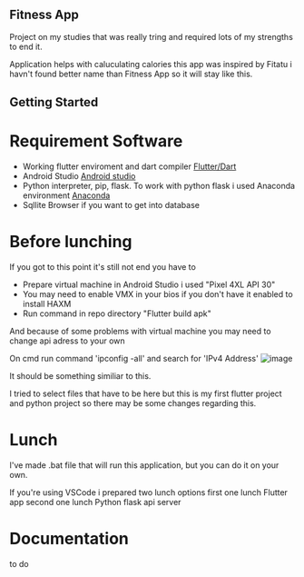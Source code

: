 ## Fitness App

Project on my studies that was really tring and required lots of my strengths to end it.


Application helps with caluculating calories this app was inspired by Fitatu i havn't found better name than Fitness App so it will stay like this.

## Getting Started

# Requirement Software

- Working flutter enviroment and dart compiler [Flutter/Dart](https://docs.flutter.dev/get-started/codelab)
- Android Studio [Android studio](https://developer.android.com/studio)
- Python interpreter, pip, flask. To work with python flask i used Anaconda environment [Anaconda](https://www.anaconda.com/download)
- Sqllite Browser if you want to get into database
 
# Before lunching

If you got to this point it's still not end you have to

- Prepare virtual machine in Android Studio i used "Pixel 4XL API 30"
- You may need to enable VMX in your bios if you don't have it enabled to install HAXM
- Run command in repo directory "Flutter build apk"

And because of some problems with virtual machine you may need to change api adress to your own


On cmd run command 'ipconfig -all' and search for 'IPv4 Address'
![image](https://github.com/Lordofblueflame/testapp/assets/68779635/607aaf09-0fab-4ba6-95ab-12acb790cd15)


It should be something similiar to this.


I tried to select files that have to be here but this is my first flutter project and python project so there may be some changes regarding this.

# Lunch

I've made .bat file that will run this application, but you can do it on your own.


If you're using VSCode i prepared two lunch options first one lunch Flutter app second one lunch Python flask api server

# Documentation 
to do
